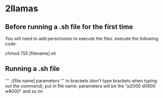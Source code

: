 # 2llamas

## Before running a .sh file for the first time
You will need to add persmission to execute the files. execute the
following code:

chmod 755 [filename].sh
## Running a .sh file
'''
./[file name] parameters
'''
in brackets (don't type brackets when typing out the command), put in
file name. parameters will be the "p2000 d0600 w8000" and so on
